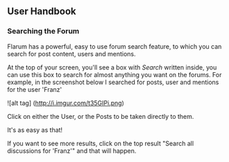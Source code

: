 ## User Handbook
### Searching the Forum

Flarum has a powerful, easy to use forum search feature, to which you can search for post content, users and mentions.

At the top of your screen, you'll see a box with _Search_ written inside, you can use this box to search for almost anything you want on the forums. For example, in the screenshot below I searched for posts, user and mentions for the user 'Franz'

![alt tag] (http://i.imgur.com/t35GIPi.png)

Click on either the User, or the Posts to be taken directly to them.

It's as easy as that!

If you want to see more results, click on the top result "Search all discussions for 'Franz'" and that will happen.

